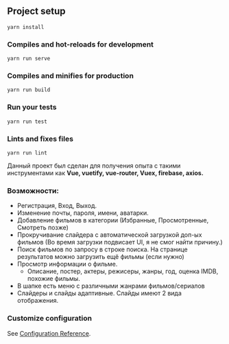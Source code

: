 ## Project setup
```
yarn install
```

### Compiles and hot-reloads for development
```
yarn run serve
```

### Compiles and minifies for production
```
yarn run build
```

### Run your tests
```
yarn run test
```

### Lints and fixes files
```
yarn run lint
```
Данный проект был сделан для получения опыта с такими инструментами как **Vue, vuetify, vue-router, Vuex, firebase, axios.**

### Возможности:
- Регистрация, Вход, Выход.
- Изменение почты, пароля, имени, аватарки.
- Добавление фильмов в категории (Избранные, Просмотренные, Смотреть позже)
- Прокручивание слайдера с автоматической загрузкой доп-ых фильмов (Во время загрузки  подвисает UI, я не смог найти причину.)
- Поиск фильмов по запросу в строке поиска. На странице результатов можно загрузить ещё фильмы (если нужно)
- Просмотр информации о фильме.
  - Описание, постер, актеры, режисеры, жанры, год, оценка IMDB, похожие фильмы.
- В шапке есть меню с различными жанрами фильмов/сериалов
- Слайдеры и слайды адаптивные. Слайды имеют 2 вида отображения.

### Customize configuration
See [Configuration Reference](https://cli.vuejs.org/config/).
